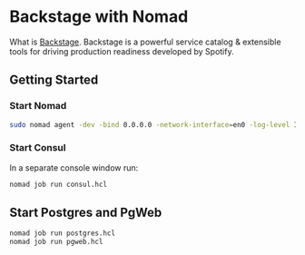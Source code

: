 # Backstage with Nomad

What is [Backstage](https://backstage.io/). Backstage is a powerful service catalog & extensible tools for driving production readiness developed by Spotify.

## Getting Started

### Start Nomad

```bash
sudo nomad agent -dev -bind 0.0.0.0 -network-interface=en0 -log-level INFO -config client.hcl
```

### Start Consul

In a separate console window run:

```bash
nomad job run consul.hcl
```

## Start Postgres and PgWeb


```bash
nomad job run postgres.hcl
nomad job run pgweb.hcl
```
